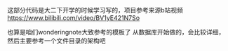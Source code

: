 这部分代码是大二下开学的时候学习写的，项目参考来源b站视频
https://www.bilibili.com/video/BV1yE421N7So

也算是咱们wonderingnote大致参考的模板了
从数据库开始做的，会比较详细，然后主要参考一个文件目录的架构吧
